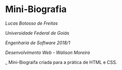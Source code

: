 # Mini-Biografia
_Lucas Botosso de Freitas_

_Universidade Federal de Goiás_ 

_Engenharia de Software 2018/1_

_Desenvolvimento Web - Walison Moreira_

_ Mini-Biograifa criada para a prática de HTML e CSS.
